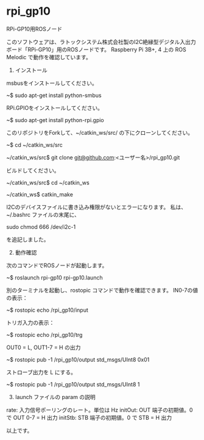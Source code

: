 # rpi_gp10

RPi-GP10用ROSノード

このソフトウェアは、ラトックシステム株式会社製のI2C絶縁型デジタル入出力ボード「RPi-GP10」用のROSノードです。
Raspberry Pi 3B+, 4 上の ROS Melodic で動作を確認しています。

1. インストール

msbusをインストールしてください。

~$ sudo apt-get install python-smbus

RPi.GPIOをインストールしてください。

~$ sudo apt-get install python-rpi.gpio

このリポジトリをForkして、~/catkin_ws/src/ の下にクローンしてください。

~$ cd ~/catkin_ws/src

~/catkin_ws/src$ git clone git@github.com:<ユーザー名>/rpi_gp10.git

ビルドしてください。

~/catkin_ws/src$ cd ~/catkin_ws

~/catkin_ws$ catkin_make

I2Cのデバイスファイルに書き込み権限がないとエラーになります。
私は、~/.bashrc ファイルの末尾に、

sudo chmod 666 /dev/i2c-1

を追記しました。

2. 動作確認

次のコマンドでROSノードが起動します。

~$ roslaunch rpi-gp10 rpi-gp10.launch

別のターミナルを起動し、rostopic コマンドで動作を確認できます。
IN0-7の値の表示：

~$ rostopic echo /rpi_gp10/input

トリガ入力の表示：

~$ rostopic echo /rpi_gp10/trg

OUT0 = L, OUT1-7 = H の出力

~$ rostopic pub -1 /rpi_gp10/output std_msgs/UInt8 0x01

ストローブ出力を L にする。

~$ rostopic pub -1 /rpi_gp10/output std_msgs/UInt8 1

3. launch ファイルの param の説明

  rate: 入力信号ポーリングのレート。単位は Hz
  initOut: OUT 端子の初期値。0 で OUT 0-7 = H 出力
  initStb: STB 端子の初期値。0 で STB = H 出力

以上です。
